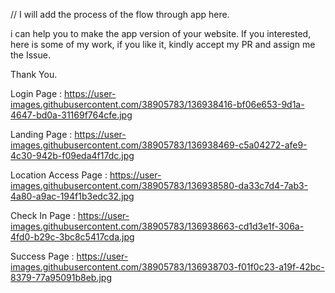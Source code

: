 // I will add the process of the flow through app here.
 
 i can help you to make the app version of your website. If you interested, here is some of my work, if you like it, kindly accept my PR and assign me the Issue.

 Thank You.

Login Page : https://user-images.githubusercontent.com/38905783/136938416-bf06e653-9d1a-4647-bd0a-31169f764cfe.jpg

Landing Page : https://user-images.githubusercontent.com/38905783/136938469-c5a04272-afe9-4c30-942b-f09eda4f17dc.jpg

Location Access Page : https://user-images.githubusercontent.com/38905783/136938580-da33c7d4-7ab3-4a80-a9ac-194f1b3edc32.jpg

Check In Page : https://user-images.githubusercontent.com/38905783/136938663-cd1d3e1f-306a-4fd0-b29c-3bc8c5417cda.jpg

Success Page : https://user-images.githubusercontent.com/38905783/136938703-f01f0c23-a19f-42bc-8379-77a95091b8eb.jpg